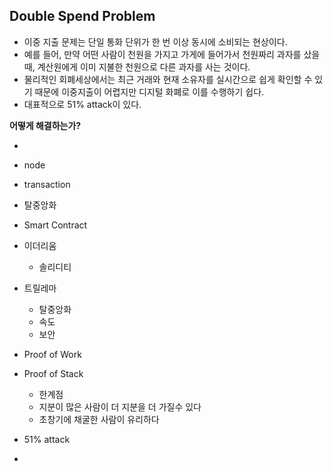 

## Double Spend Problem

* 이중 지출 문제는 단일 통화 단위가 한 번 이상 동시에 소비되는 현상이다.
* 예를 들어, 만약 어떤 사람이 천원을 가지고 가게에 들어가서 천원짜리 과자를 샀을 때, 계산원에게 이미 지불한 천원으로 다른 과자를 사는 것이다.
* 물리적인 회폐세상에서는 최근 거래와 현재 소유자를 실시간으로 쉽게 확인할 수 있기 때문에 이중지출이 어렵지만 디지털 화폐로 이를 수행하기 쉽다.
* 대표적으로 51% attack이 있다.

**어떻게 해결하는가?**

* 





* node
* transaction





* 탈중앙화
* Smart Contract
* 이더리움
  * 솔리디티
* 트릴레마
  * 탈중앙화
  * 속도
  * 보안
* Proof of Work
* Proof of Stack
  *  한계점
    * 지분이 많은 사람이 더 지분을 더 가질수 있다
    * 초창기에 채굴한 사람이 유리하다
* 51% attack
* 